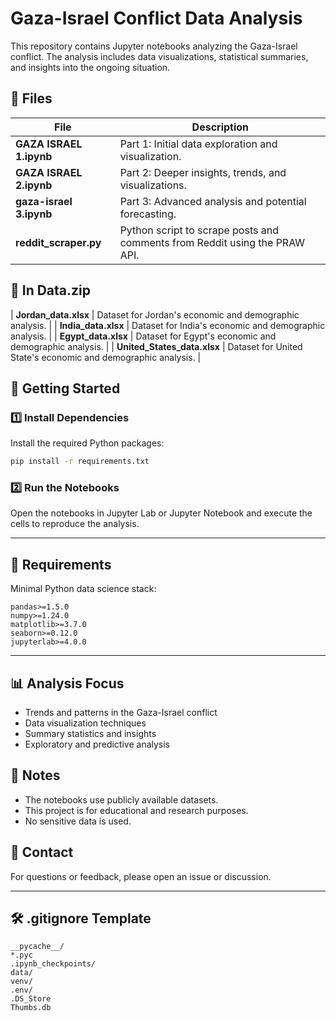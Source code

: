# Gaza-Israel Conflict Data Analysis

This repository contains Jupyter notebooks analyzing the Gaza-Israel conflict. The analysis includes data visualizations, statistical summaries, and insights into the ongoing situation.

## 📂 Files

| File                | Description                                      |
|-------------------------|--------------------------------------------------|
| **GAZA ISRAEL 1.ipynb** | Part 1: Initial data exploration and visualization. |
| **GAZA ISRAEL 2.ipynb** | Part 2: Deeper insights, trends, and visualizations. |
| **gaza-israel 3.ipynb** | Part 3: Advanced analysis and potential forecasting. |
| **reddit_scraper.py**    | Python script to scrape posts and comments from Reddit using the PRAW API. |

## 📂 In Data.zip

| **Jordan_data.xlsx**     | Dataset for Jordan's economic and demographic analysis. |
| **India_data.xlsx**      | Dataset for India's economic and demographic analysis. |
| **Egypt_data.xlsx**      | Dataset for Egypt's economic and demographic analysis. |
| **United_States_data.xlsx**    | Dataset for United State's economic and demographic analysis. |

## 🚀 Getting Started

### 1️⃣ Install Dependencies

Install the required Python packages:

```bash
pip install -r requirements.txt
```

### 2️⃣ Run the Notebooks

Open the notebooks in Jupyter Lab or Jupyter Notebook and execute the cells to reproduce the analysis.

---

## 📝 Requirements

Minimal Python data science stack:

```plaintext
pandas>=1.5.0
numpy>=1.24.0
matplotlib>=3.7.0
seaborn>=0.12.0
jupyterlab>=4.0.0
```

---

## 📊 Analysis Focus

- Trends and patterns in the Gaza-Israel conflict
- Data visualization techniques
- Summary statistics and insights
- Exploratory and predictive analysis

## 📌 Notes

- The notebooks use publicly available datasets.
- This project is for educational and research purposes.
- No sensitive data is used.

## 📧 Contact

For questions or feedback, please open an issue or discussion.

---

## 🛠️ .gitignore Template

```
__pycache__/
*.pyc
.ipynb_checkpoints/
data/
venv/
.env/
.DS_Store
Thumbs.db
```
